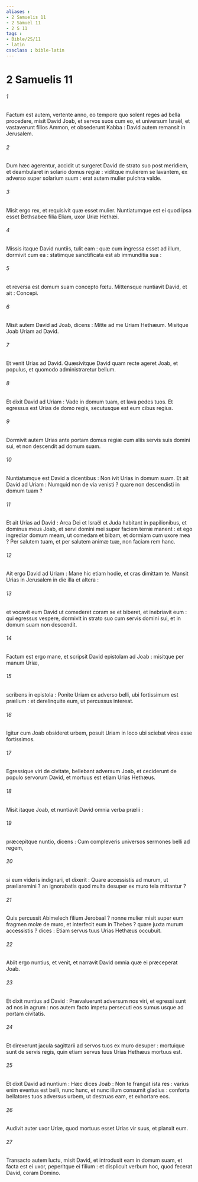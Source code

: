 ```yaml
---
aliases : 
- 2 Samuelis 11
- 2 Samuel 11
- 2 S 11
tags : 
- Bible/2S/11
- latin
cssclass : bible-latin
---
```


# 2 Samuelis 11

###### 1
Factum est autem, vertente anno, eo tempore quo solent reges ad bella procedere, misit David Joab, et servos suos cum eo, et universum Israël, et vastaverunt filios Ammon, et obsederunt Kabba : David autem remansit in Jerusalem.
###### 2
Dum hæc agerentur, accidit ut surgeret David de strato suo post meridiem, et deambularet in solario domus regiæ : viditque mulierem se lavantem, ex adverso super solarium suum : erat autem mulier pulchra valde.
###### 3
Misit ergo rex, et requisivit quæ esset mulier. Nuntiatumque est ei quod ipsa esset Bethsabee filia Eliam, uxor Uriæ Hethæi.
###### 4
Missis itaque David nuntiis, tulit eam : quæ cum ingressa esset ad illum, dormivit cum ea : statimque sanctificata est ab immunditia sua :
###### 5
et reversa est domum suam concepto fœtu. Mittensque nuntiavit David, et ait : Concepi.
###### 6
Misit autem David ad Joab, dicens : Mitte ad me Uriam Hethæum. Misitque Joab Uriam ad David.
###### 7
Et venit Urias ad David. Quæsivitque David quam recte ageret Joab, et populus, et quomodo administraretur bellum.
###### 8
Et dixit David ad Uriam : Vade in domum tuam, et lava pedes tuos. Et egressus est Urias de domo regis, secutusque est eum cibus regius.
###### 9
Dormivit autem Urias ante portam domus regiæ cum aliis servis suis domini sui, et non descendit ad domum suam.
###### 10
Nuntiatumque est David a dicentibus : Non ivit Urias in domum suam. Et ait David ad Uriam : Numquid non de via venisti ? quare non descendisti in domum tuam ?
###### 11
Et ait Urias ad David : Arca Dei et Israël et Juda habitant in papilionibus, et dominus meus Joab, et servi domini mei super faciem terræ manent : et ego ingrediar domum meam, ut comedam et bibam, et dormiam cum uxore mea ? Per salutem tuam, et per salutem animæ tuæ, non faciam rem hanc.
###### 12
Ait ergo David ad Uriam : Mane hic etiam hodie, et cras dimittam te. Mansit Urias in Jerusalem in die illa et altera :
###### 13
et vocavit eum David ut comederet coram se et biberet, et inebriavit eum : qui egressus vespere, dormivit in strato suo cum servis domini sui, et in domum suam non descendit.
###### 14
Factum est ergo mane, et scripsit David epistolam ad Joab : misitque per manum Uriæ,
###### 15
scribens in epistola : Ponite Uriam ex adverso belli, ubi fortissimum est prælium : et derelinquite eum, ut percussus intereat.
###### 16
Igitur cum Joab obsideret urbem, posuit Uriam in loco ubi sciebat viros esse fortissimos.
###### 17
Egressique viri de civitate, bellebant adversum Joab, et ceciderunt de populo servorum David, et mortuus est etiam Urias Hethæus.
###### 18
Misit itaque Joab, et nuntiavit David omnia verba prælii :
###### 19
præcepitque nuntio, dicens : Cum compleveris universos sermones belli ad regem,
###### 20
si eum videris indignari, et dixerit : Quare accessistis ad murum, ut præliaremini ? an ignorabatis quod multa desuper ex muro tela mittantur ?
###### 21
Quis percussit Abimelech filium Jerobaal ? nonne mulier misit super eum fragmen molæ de muro, et interfecit eum in Thebes ? quare juxta murum accessistis ? dices : Etiam servus tuus Urias Hethæus occubuit.
###### 22
Abiit ergo nuntius, et venit, et narravit David omnia quæ ei præceperat Joab.
###### 23
Et dixit nuntius ad David : Prævaluerunt adversum nos viri, et egressi sunt ad nos in agrum : nos autem facto impetu persecuti eos sumus usque ad portam civitatis.
###### 24
Et direxerunt jacula sagittarii ad servos tuos ex muro desuper : mortuique sunt de servis regis, quin etiam servus tuus Urias Hethæus mortuus est.
###### 25
Et dixit David ad nuntium : Hæc dices Joab : Non te frangat ista res : varius enim eventus est belli, nunc hunc, et nunc illum consumit gladius : conforta bellatores tuos adversus urbem, ut destruas eam, et exhortare eos.
###### 26
Audivit auter uxor Uriæ, quod mortuus esset Urias vir suus, et planxit eum.
###### 27
Transacto autem luctu, misit David, et introduxit eam in domum suam, et facta est ei uxor, peperitque ei filium : et displicuit verbum hoc, quod fecerat David, coram Domino.
